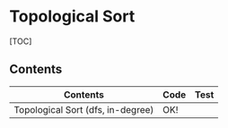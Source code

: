 # Topological Sort



[TOC]

## Contents

| Contents                          | Code | Test |
| --------------------------------- | ---- | ---- |
| Topological Sort (dfs, in-degree) | OK!  |      |






